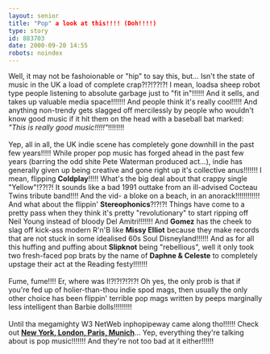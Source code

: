 ```yaml
---
layout: senior
title: "Pop" a look at this!!!! (Doh!!!!)
type: story
id: 883703
date: 2000-09-20 14:55
robots: noindex
---
```

Well, it may not be fashoionable or "hip" to say this, but... Isn't the state of music in the UK a load of complete crap?!?!??!?! I mean, loadsa sheep robot type people listening to absolute garbage just to "fit in"!!!!!! And it sells, and takes up valuable media space!!!!!!! And people think it's really cool!!!!! And anything non-trendy gets slagged off mercilessly by people who wouldn't know good music if it hit them on the head with a baseball bat marked: <i>"This is really good music!!!!!"</i>!!!!!!!!<br/><br/>Yep, all in all, the UK indie scene has completely gone downhill in the past few years!!!!! While proper pop music has forged ahead in the past few years (barring the odd shite Pete Waterman produced act...), indie has generally given up being creative and gone right up it's collective anus!!!!!!! I mean, flipping <b>Coldplay</b>!!!!! What's the big deal about that crappy single "Yellow"!??!?! It sounds like a bad 1991 outtake from an ill-advised Cocteau Twins tribute band!!!! And the vid- a bloke on a beach, in an anorack!!!!!!!!!!!! And what about the flippin' <b>Stereophonics</b>?!?!?! Things have come to a pretty pass when they think it's pretty "revolutionary" to start ripping off Neil Young instead of bloody Del Amitri!!!!!!! And <b>Gomez</b> has the cheek to slag off kick-ass modern R'n'B like <b>Missy Elliot</b> because they make records that are not stuck in some idealised 60s Soul Disneyland!!!!!! And as for all this huffing and puffing about <b>Slipknot</b> being "rebellious", well it only took two fresh-faced pop brats by the name of <b>Daphne &amp; Celeste</b> to completely upstage their act at the Reading festy!!!!!!!<br/><br/>Fume, fume!!!! Er, where was I!?!?!?!?!?! Oh yes, the only prob is that if you're fed up of holier-than-thou indie spod mags, then usually the only other choice has been flippin' terrible pop mags written by peeps marginally less intelligent than Barbie dolls!!!!!!!!!<br/><br/>Until tha megamighty W3 NetWeb inphopipeway came along tho!!!!!! Check out <a href="http://www.freakytrigger.co.uk/nylpm/"><b>New York, London, Paris, Munich</b></a>... Yep, everything they're talking about is pop music!!!!!!! And they're not too bad at it either!!!!!!